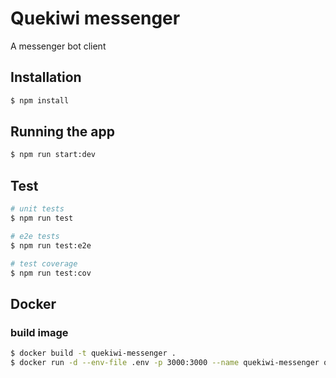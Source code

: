 
# Quekiwi messenger 

A messenger bot client 

## Installation

```bash
$ npm install
```

## Running the app

```bash
$ npm run start:dev
```

## Test

```bash
# unit tests
$ npm run test

# e2e tests
$ npm run test:e2e

# test coverage
$ npm run test:cov
```

## Docker

### build image

```bash
$ docker build -t quekiwi-messenger .
$ docker run -d --env-file .env -p 3000:3000 --name quekiwi-messenger quekiwi-messenger-container
```

